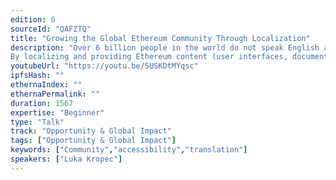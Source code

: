 ```yaml
---
edition: 6
sourceId: "QAFZTQ"
title: "Growing the Global Ethereum Community Through Localization"
description: "Over 6 billion people in the world do not speak English at all.
By localizing and providing Ethereum content (user interfaces, documentation, educational content, etc.) in different languages, we can dramatically increase our target audience and onboard more people to Ethereum, as well as make Ethereum education more accessible."
youtubeUrl: "https://youtu.be/5USKDtMYqsc"
ipfsHash: ""
ethernaIndex: ""
ethernaPermalink: ""
duration: 1567
expertise: "Beginner"
type: "Talk"
track: "Opportunity & Global Impact"
tags: ["Opportunity & Global Impact"]
keywords: ["Community","accessibility","translation"]
speakers: ["Luka Kropec"]
---
```

